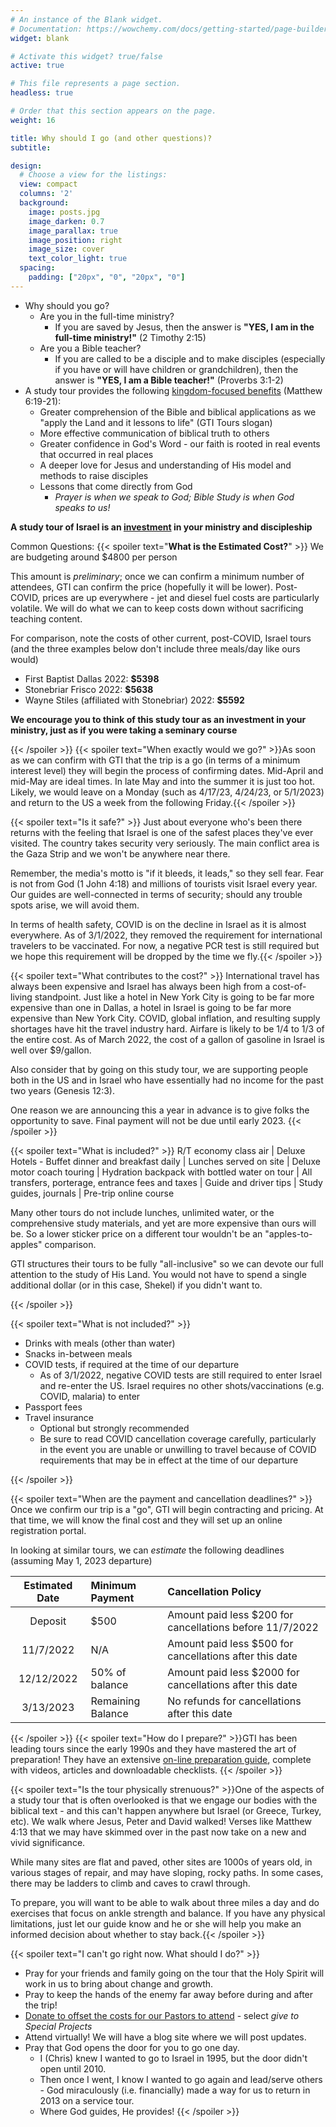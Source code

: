```yaml
---
# An instance of the Blank widget.
# Documentation: https://wowchemy.com/docs/getting-started/page-builder/
widget: blank

# Activate this widget? true/false
active: true

# This file represents a page section.
headless: true

# Order that this section appears on the page.
weight: 16

title: Why should I go (and other questions)?
subtitle:

design:
  # Choose a view for the listings:
  view: compact
  columns: '2'
  background:
    image: posts.jpg
    image_darken: 0.7
    image_parallax: true
    image_position: right
    image_size: cover
    text_color_light: true
  spacing:
    padding: ["20px", "0", "20px", "0"]
---
```


* Why should you go?
  * Are you in the full-time ministry?  
    * If you are saved by Jesus, then the answer is **"YES, I am in the full-time ministry!"** (2 Timothy 2:15)
  * Are you a Bible teacher?
    * If you are called to be a disciple and to make disciples (especially if you have or will have children or grandchildren), then the answer is **"YES, I am a Bible teacher!"** (Proverbs 3:1-2)
* A study tour provides the following <u>kingdom-focused benefits</u> (Matthew 6:19-21):
  * Greater comprehension of the Bible and biblical applications as we "apply the Land and it lessons to life" (GTI Tours slogan)
  * More effective communication of biblical truth to others
  * Greater confidence in God's Word - our faith is rooted in real events that occurred in real places
  * A deeper love for Jesus and understanding of His model and methods to raise disciples
  * Lessons that come directly from God 
    * _Prayer is when we speak to God; Bible Study is when God speaks to us!_

<large> **A study tour of Israel is an <u>investment</u> in your ministry and discipleship** </large>


    
Common Questions:
{{< spoiler text="**What is the Estimated Cost?**" >}}
We are budgeting around $4800 per person 

This amount is _preliminary_; once we can confirm a minimum number of attendees, GTI can confirm the price (hopefully it will be lower).  Post-COVID, prices are up everywhere - jet and diesel fuel costs are particularly volatile. We will do what we can to keep costs down without sacrificing teaching content.

For comparison, note the costs of other current, post-COVID, Israel tours (and the three examples below don't include three meals/day like ours would)

* First Baptist Dallas 2022: **$5398**
* Stonebriar Frisco 2022: **$5638**
* Wayne Stiles (affiliated with Stonebriar) 2022: **$5592**

**We encourage you to think of this study tour as an investment in your ministry, just as if you were taking a seminary course**

{{< /spoiler >}}
{{< spoiler text="When exactly would we go?" >}}As soon as we can confirm with GTI that the trip is a go (in terms of a minimum interest level) they will begin the process of confirming dates. Mid-April and mid-May are ideal times.  In late May and into the summer it is just too hot. Likely, we would leave on a Monday (such as 4/17/23, 4/24/23, or 5/1/2023) and return to the US a week from the following Friday.{{< /spoiler >}}

{{< spoiler text="Is it safe?" >}} Just about everyone who's been there returns with the feeling that Israel is one of the safest places they've ever visited.  The country takes security very seriously.  The main conflict area is the Gaza Strip and we won't be anywhere near there. 

Remember, the media's motto is "if it bleeds, it leads," so they sell fear.  Fear is not from God (1 John 4:18) and millions of tourists visit Israel every year. Our guides are well-connected in terms of security; should any trouble spots arise, we will avoid them. 

In terms of health safety, COVID is on the decline in Israel as it is almost everywhere.  As of 3/1/2022, they removed the requirement for international travelers to be vaccinated.  For now, a negative PCR test is still required but we hope this requirement will be dropped by the time we fly.{{< /spoiler >}}

{{< spoiler text="What contributes to the cost?" >}} International travel has always been expensive and Israel has always been high from a cost-of-living standpoint.  Just like a hotel in New York City is going to be far more expensive than one in Dallas, a hotel in Israel is going to be far more expensive than New York City.  COVID, global inflation, and resulting supply shortages have hit the travel industry hard.  Airfare is likely to be 1/4 to 1/3 of the entire cost.  As of March 2022, the cost of a gallon of gasoline in Israel is well over $9/gallon. 

Also consider that by going on this study tour, we are supporting people both in the US and in Israel who have essentially had no income for the past two years (Genesis 12:3).

One reason we are announcing this a year in advance is to give folks the opportunity to save.  Final payment will not be due until early 2023. {{< /spoiler >}}

{{< spoiler text="What is included?" >}}
R/T economy class air | Deluxe Hotels - Buffet dinner and breakfast daily | Lunches served on site | Deluxe motor coach touring | Hydration backpack with bottled water on tour | All transfers, porterage, entrance fees and taxes | Guide and driver tips | Study guides, journals | Pre-trip online course

Many other tours do not include lunches, unlimited water, or the comprehensive study materials, and yet are more expensive than ours will be.  So a lower sticker price on a different tour wouldn't be an "apples-to-apples" comparison. 

GTI structures their tours to be fully "all-inclusive" so we can devote our full attention to the study of His Land.  You would not have to spend a single additional dollar (or in this case, Shekel) if you didn't want to.

{{< /spoiler >}}

{{< spoiler text="What is not included?" >}}
* Drinks with meals (other than water)
* Snacks in-between meals
* COVID tests, if required at the time of our departure
  * As of 3/1/2022, negative COVID tests are still required to enter Israel and re-enter the US. Israel requires no other shots/vaccinations (e.g. COVID, malaria) to enter
* Passport fees 
* Travel insurance 
  * Optional but strongly recommended 
  * Be sure to read COVID cancellation coverage carefully, particularly in the event you are unable or unwilling to travel because of COVID requirements that may be in effect at the time of our departure

{{< /spoiler >}}

{{< spoiler text="When are the payment and cancellation deadlines?" >}}
Once we confirm our trip is a "go", GTI will begin contracting and pricing.  At that time, we will know the final cost and they will set up an online registration portal.

In looking at similar tours, we can _estimate_ the following deadlines (assuming May 1, 2023 departure)

| Estimated Date | Minimum Payment | Cancellation Policy
| :--: | :-- | :--
| Deposit | $500 | Amount paid less $200 for cancellations before 11/7/2022
| 11/7/2022 | N/A | Amount paid less $500 for cancellations after this date
| 12/12/2022 | 50% of balance | Amount paid less $2000 for cancellations after this date
| 3/13/2023 | Remaining Balance | No refunds for cancellations after this date

{{< /spoiler >}}
{{< spoiler text="How do I prepare?" >}}GTI has been leading tours since the early 1990s and they have mastered the art of preparation! They have an extensive [on-line preparation guide](https://gtitours.org/study-tour-preparation-guide), complete with videos, articles and downloadable checklists. {{< /spoiler >}}

{{< spoiler text="Is the tour physically strenuous?" >}}One of the aspects of a study tour that is often overlooked is that we engage our bodies with the biblical text - and this can't happen anywhere but Israel (or Greece, Turkey, etc).  We walk where Jesus, Peter and David walked! Verses like Matthew 4:13 that we may have skimmed over in the past now take on a new and vivid significance.

While many sites are flat and paved, other sites are 1000s of years old, in various stages of repair, and may have sloping, rocky paths. In some cases, there may be ladders to climb and caves to crawl through. 

To prepare, you will want to be able to walk about three miles a day and do exercises that focus on ankle strength and balance. If you have any physical limitations, just let our guide know and he or she will help you make an informed decision about whether to stay back.{{< /spoiler >}}

{{< spoiler text="I can't go right now.  What should I do?" >}}
* Pray for your friends and family going on the tour that the Holy Spirit will work in us to bring about change and growth.  
* Pray to keep the hands of the enemy far away before during and after the trip! 
* [Donate to offset the costs for our Pastors to attend](https://cbcbonham.breezechms.com/give/online) - select _give to Special Projects_
* Attend virtually! We will have a blog site where we will post updates.  
* Pray that God opens the door for you to go one day.  
  * I (Chris) knew I wanted to go to Israel in 1995, but the door didn't open until 2010.
  * Then once I went, I know I wanted to go again and lead/serve others - God miraculously (i.e. financially) made a way for us to return in 2013 on a service tour.
  * Where God guides, He provides! {{< /spoiler >}}
  
<script type="text/javascript">
  window.ESV_CROSSREF_OPTIONS = {
    body_background_color: 'D7E5F0',
    header_font_size: 10,
    body_font_size: 14,
    footer_font_size: 8,
    header_font_family: 'Arial',
    body_font_family: 'Times'
  };
</script>
<script src="https://static.esvmedia.org/crossref/crossref.min.js" type="text/javascript"></script> 